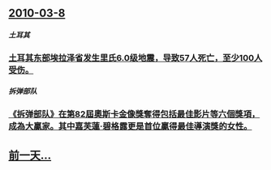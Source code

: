 ## [2010-03-8](/zh/news/2010/03/8/index.md)

##### 土耳其
### [ 土耳其东部埃拉泽省发生里氏6.0级地震，导致57人死亡，至少100人受伤。](/zh/news/2010/03/8/土耳其东部埃拉泽省发生里氏60级地震-导致57人死亡-至少100人受伤.md)
##### 拆弹部队
### [ 《拆弹部队》在第82屆奧斯卡金像獎奪得包括最佳影片等六個獎項，成為大贏家。其中嘉芙蓮·碧格露更是首位贏得最佳導演獎的女性。](/zh/news/2010/03/8/拆弹部队-在第82屆奧斯卡金像獎奪得包括最佳影片等六個獎項-成為大贏家-其中嘉芙蓮-碧格露更是首位贏得最佳導演獎的女.md)
## [前一天...](/zh/news/2010/03/7/index.md)

